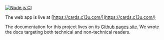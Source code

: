 [![Node.js CI](https://github.com/dchege711/study_buddy/actions/workflows/node.js.yml/badge.svg)](https://github.com/dchege711/study_buddy/actions/workflows/node.js.yml)

The web app is live at [https://cards.c13u.com/](https://cards.c13u.com/)

The documentation for this project lives on its [Github pages site](https://www.c13u.com/study_buddy/index.html). We wrote the docs targeting both technical and non-technical readers.
